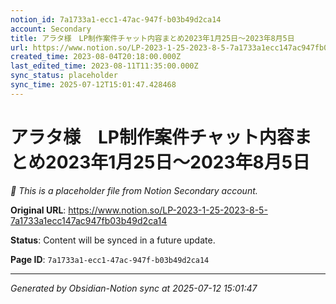 ```yaml
---
notion_id: 7a1733a1-ecc1-47ac-947f-b03b49d2ca14
account: Secondary
title: アラタ様　LP制作案件チャット内容まとめ2023年1月25日～2023年8月5日
url: https://www.notion.so/LP-2023-1-25-2023-8-5-7a1733a1ecc147ac947fb03b49d2ca14
created_time: 2023-08-04T20:18:00.000Z
last_edited_time: 2023-08-11T11:35:00.000Z
sync_status: placeholder
sync_time: 2025-07-12T15:01:47.428468
---
```


# アラタ様　LP制作案件チャット内容まとめ2023年1月25日～2023年8月5日

*🔄 This is a placeholder file from Notion Secondary account.*

**Original URL**: https://www.notion.so/LP-2023-1-25-2023-8-5-7a1733a1ecc147ac947fb03b49d2ca14

**Status**: Content will be synced in a future update.

**Page ID**: `7a1733a1-ecc1-47ac-947f-b03b49d2ca14`

---

*Generated by Obsidian-Notion sync at 2025-07-12 15:01:47*
